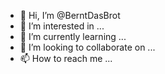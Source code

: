 - 👋 Hi, I’m @BerntDasBrot
- 👀 I’m interested in ...
- 🌱 I’m currently learning ...
- 💞️ I’m looking to collaborate on ...
- 📫 How to reach me ...

<!---
BerntDasBrot/BerntDasBrot is a ✨ special ✨ repository because its `README.md` (this file) appears on your GitHub profile.
You can click the Preview link to take a look at your changes.
--->
